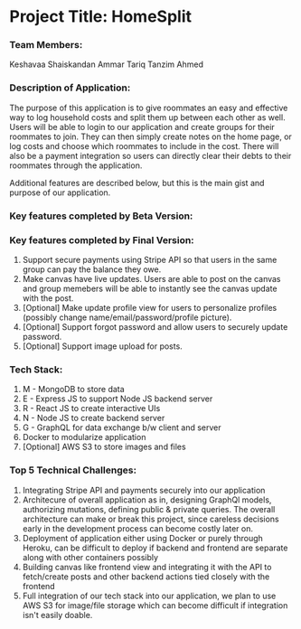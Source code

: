 # Project Title: HomeSplit

### Team Members:

Keshavaa Shaiskandan
Ammar Tariq 
Tanzim Ahmed

### Description of Application:

The purpose of this application is to give roommates an easy and effective way to log household costs and split them up between each other as well. Users will be able to login to our application and create groups for their roommates to join. They can then simply create notes on the home page, or log costs and choose which roommates to include in the cost. There will also be a payment integration so users can directly clear their debts to their roommates through the application. 


Additional features are described below, but this is the main gist and purpose of our application.


### Key features completed by Beta Version:

### Key features completed by Final Version:
1) Support secure payments using Stripe API so that users in the same group can pay the balance they owe.
2) Make canvas have live updates. Users are able to post on the canvas and group memebers will be able to instantly see the canvas update with the post.
3) [Optional] Make update profile view for users to personalize profiles (possibly change name/email/password/profile picture).
4) [Optional] Support forgot password and allow users to securely update password.
5) [Optional] Support image upload for posts.

### Tech Stack:
1) M - MongoDB to store data
2) E - Express JS to support Node JS backend server
3) R - React JS to create interactive UIs
4) N - Node JS to create backend server
5) G - GraphQL for data exchange b/w client and server
6) Docker to modularize application
7) [Optional] AWS S3 to store images and files


### Top 5 Technical Challenges:

1) Integrating Stripe API and payments securely into our application
2) Architecure of overall application as in, designing GraphQl models, authorizing mutations, defining public & private queries. The overall architecture can make or break this project, since careless decisions early in the development process can become costly later on.
3) Deployment of application either using Docker or purely through Heroku, can be difficult to deploy if backend and frontend are separate along with other containers possibly
4) Building canvas like frontend view and integrating it with the API to fetch/create posts and other backend actions tied closely with the frontend
5) Full integration of our tech stack into our application, we plan to use AWS S3 for image/file storage which can become difficult if integration isn't easily doable. 
